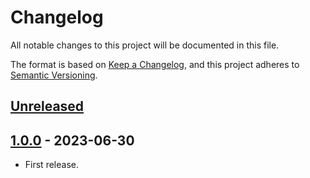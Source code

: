 # Changelog

All notable changes to this project will be documented in this file.

The format is based on [Keep a Changelog](https://keepachangelog.com/en/1.0.0/),
and this project adheres to [Semantic Versioning](https://semver.org/spec/v2.0.0.html).

## [Unreleased]

## [1.0.0] - 2023-06-30

- First release.

[unreleased]: https://github.com/pronamic/wp-pronamic-woocommerce-payment-gateways-fees/compare/v1.0.0...HEAD
[1.0.0]: https://github.com/pronamic/wp-pronamic-woocommerce-payment-gateways-fees/releases/tag/v1.0.0
